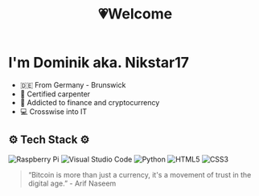 # <p style="text-align: center;">💗Welcome</p> <br> I'm Dominik aka. Nikstar17

- 🇩🇪 From Germany - Brunswick
- 🧱 Certified carpenter
- 💊 Addicted to finance and cryptocurrency
- 💻 Crosswise into IT 

## ⚙️ Tech Stack ⚙️
![Raspberry Pi](https://img.shields.io/badge/-RaspberryPi-C51A4A?style=for-the-badge&logo=Raspberry-Pi)
![Visual Studio Code](https://img.shields.io/badge/Visual%20Studio%20Code-0078d7.svg?style=for-the-badge&logo=visual-studio-code&logoColor=white)
![Python](https://img.shields.io/badge/python-3670A0?style=for-the-badge&logo=python&logoColor=ffdd54)
![HTML5](https://img.shields.io/badge/html5-%23E34F26.svg?style=for-the-badge&logo=html5&logoColor=white)
![CSS3](https://img.shields.io/badge/css3-%231572B6.svg?style=for-the-badge&logo=css3&logoColor=white)


>  “Bitcoin is more than just a currency, it's a movement of trust in the digital age.” -  Arif Naseem 
